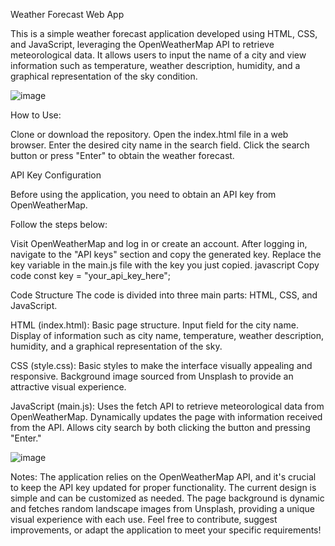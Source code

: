 Weather Forecast Web App

This is a simple weather forecast application developed using HTML, CSS, and JavaScript, leveraging the OpenWeatherMap API to retrieve meteorological data. It allows users to input the name of a city and view information such as temperature, weather description, humidity, and a graphical representation of the sky condition.

![image](https://github.com/mikaelelias/weather-now/assets/129218135/10ef9348-b26e-49c2-931d-6abe9cfc7026)

How to Use:

Clone or download the repository.
Open the index.html file in a web browser.
Enter the desired city name in the search field.
Click the search button or press "Enter" to obtain the weather forecast.

API Key Configuration

Before using the application, you need to obtain an API key from OpenWeatherMap.

Follow the steps below:

Visit OpenWeatherMap and log in or create an account.
After logging in, navigate to the "API keys" section and copy the generated key.
Replace the key variable in the main.js file with the key you just copied.
javascript
Copy code
const key = "your_api_key_here";

Code Structure
The code is divided into three main parts: HTML, CSS, and JavaScript.

HTML (index.html):
Basic page structure.
Input field for the city name.
Display of information such as city name, temperature, weather description, humidity, and a graphical representation of the sky.

CSS (style.css):
Basic styles to make the interface visually appealing and responsive.
Background image sourced from Unsplash to provide an attractive visual experience.

JavaScript (main.js):
Uses the fetch API to retrieve meteorological data from OpenWeatherMap.
Dynamically updates the page with information received from the API.
Allows city search by both clicking the button and pressing "Enter."

![image](https://github.com/mikaelelias/weather-now/assets/129218135/ee41f675-61eb-4d89-a49d-e6eb8e38cfa3)

Notes:
The application relies on the OpenWeatherMap API, and it's crucial to keep the API key updated for proper functionality.
The current design is simple and can be customized as needed.
The page background is dynamic and fetches random landscape images from Unsplash, providing a unique visual experience with each use.
Feel free to contribute, suggest improvements, or adapt the application to meet your specific requirements!
